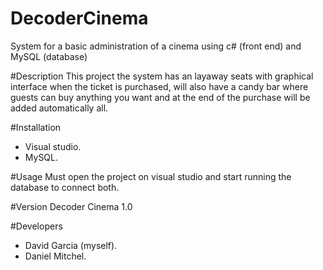 # DecoderCinema
System for a basic administration of a cinema using c# (front end) and MySQL (database)

#Description
This project the system has an layaway seats with graphical interface when the ticket is purchased, 
will also have a candy bar where guests can buy anything you want and at the end of the purchase will be added automatically all.

#Installation
* Visual studio.
* MySQL.

#Usage
Must open the project on visual studio and start running the database to connect both.

#Version
Decoder Cinema 1.0

#Developers
* David Garcia (myself).
* Daniel Mitchel.
